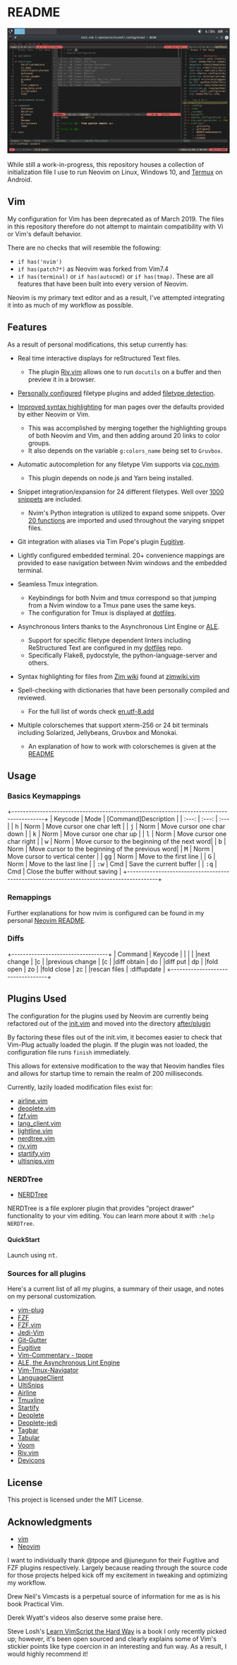 # README

![Screenshot](./images/neodark_statuslines.png)

While still a work-in-progress, this repository houses a collection of
initialization file I use to run Neovim on Linux, Windows 10, and
[Termux](https://www.github.com/termux/termuxapp) on Android.

## Vim

My configuration for Vim has been deprecated as of March 2019. The files in this
repository therefore do not attempt to maintain compatibility with Vi or Vim's
default behavior.

There are no checks that will resemble the following:

- `if has('nvim')`
- `if has(patch7*)` as Neovim was forked from Vim7.4
- `if has(terminal)` or `if has(autocmd)` or `if has(tmap)`. These are all
features that have been built into every version of Neovim.

Neovim is my primary text editor and as a result, I've attempted integrating it
into as much of my workflow as possible.


## Features

As a result of personal modifications, this setup currently has:

- Real time interactive displays for reStructured Text files.
  - The plugin [Riv.vim](https://www.github.com/gu-fan/riv.vim) allows one to
  run `docutils` on a buffer and then preview it in a browser.

- [Personally configured](./.config/nvim/after/ftplugin/) filetype plugins and
added [filetype detection](./.config/nvim/ftdetect).

- [Improved syntax highlighting](./.config/nvim/syntax/man.vim) for man pages over the defaults provided by either Neovim or Vim.
  - This was accomplished by merging together the highlighting groups of
  both Neovim and Vim, and then adding around 20 links to color groups.
  - It also depends on the variable `g:colors_name` being set to `Gruvbox`.

- Automatic autocompletion for any filetype Vim supports via
[coc.nvim](https://www.github.com/neoclide/coc.nvim).
  - This plugin depends on node.js and Yarn being installed.

- Snippet integration/expansion for 24 different filetypes. Well over [1000
  snippets](./.config/nvim/UltiSnips) are included.
  - Nvim's Python integration is utilized to expand some snippets. Over [20 functions](./.config/nvim/pythonx/snippets_helper.py) are imported and used throughout the varying snippet files.

- Git integration with aliases via Tim Pope's plugin
[Fugitive](https://www.github.com/tpope/vim-fugitive).

- Lightly configured embedded terminal. 20+ convenience mappings are provided to
ease navigation between Nvim windows and the embedded terminal.

- Seamless Tmux integration.
  - Keybindings for both Nvim and tmux correspond so that jumping from a Nvim window to a Tmux pane uses the same keys.
  - The configuration for Tmux is displayed at [dotfiles](https://www.github.com/farisachugthai/dotfiles).

- Asynchronous linters thanks to the Asynchronous Lint Engine or
[ALE](https://www.github.com/w0rp/ale).
  - Support for specific filetype dependent linters including ReStructured Text
  are configured in my
  [dotfiles](https://www.github.com/farisachugthai/dotfiles) repo.
  - Specifically Flake8, pydocstyle, the python-language-server and others.


- Syntax highlighting for files from [Zim
wiki](https://github.com/jaap-karssenberg/zim-desktop-wiki) found at
[zimwiki.vim](./.config/nvim/syntax/zimwiki.vim)

- Spell-checking with dictionaries that have been personally compiled and reviewed.
  - For the full list of words check
  [en.utf-8.add](./.config/nvim/spell/en.utf-8.add)

- Multiple colorschemes that support xterm-256 or 24 bit terminals including
Solarized, Jellybeans, Gruvbox and Monokai.
  - An explanation of how to work with colorschemes is given at the
  [README](./.config/nvim/colors/README.rst)

## Usage

### Basics Keymappings

+-----------------------------------------------------------------------------------------+
| Keycode                       | Mode     | [Command]Description                         |
| :---:                         | :---:    | :---                                         |
| <kbd>h</kbd>                  | Norm     | Move cursor one char left                    |
| <kbd>j</kbd>                  | Norm     | Move cursor one char down                    |
| <kbd>k</kbd>                  | Norm     | Move cursor one char up                      |
| <kbd>l</kbd>                  | Norm     | Move cursor one char right                   |
| <kbd>w</kbd>                  | Norm     | Move cursor to the beginning of the next word|
| <kbd>b</kbd>                  | Norm     | Move cursor to the beginning of the previous word|
| <kbd>M</kbd>                  | Norm     | Move cursor to vertical center               |
| <kbd>gg</kbd>                 | Norm     | Move to the first line                       |
| <kbd>G</kbd>                  | Norm     | Move to the last line                        |
| <kbd>:</kbd><kbd>w</kbd>      | Cmd      | Save the current buffer                      |
| <kbd>:</kbd><kbd>q</kbd>      | Cmd      | Close the buffer without saving              |
+-----------------------------------------------------------------------------------------+

### Remappings

Further explanations for how nvim is configured can be found in my personal
[Neovim README](./.config/nvim/README.rst).

### Diffs

+----------------------------------+
| Command            | Keycode     |
|                    |             |
|next change         |          ]c |
|previous change     |         \[c |
|diff obtain         |          do |
|diff put            |          dp |
|fold open           |          zo |
|fold close          |          zc |
|rescan files        | :diffupdate |
+----------------------------------+


## Plugins Used

The configuration for the plugins used by Neovim are currently being refactored
out of the [init.vim](./.config/nvim/init.vim) and moved into the directory
[after/plugin](./.config/nvim/after/plugin)

By factoring these files out of the init.vim, it becomes easier to check that
Vim-Plug actually loaded the plugin. If the plugin was not loaded, the
configuration file runs `finish` immediately.

This allows for extensive modification to the way that Neovim handles files and
allows for startup time to remain the realm of 200 milliseconds.


Currently, lazily loaded modification files exist for:

- [airline.vim](./.config/nvim/after/plugin/airline.vim)
- [deoplete.vim](./.config/nvim/after/plugin/deoplete.vim)
- [fzf.vim](./.config/nvim/after/plugin/fzf.vim)
- [lang_client.vim](./.config/nvim/after/plugin/lang_client.vim)
- [lightline.vim](./.config/nvim/after/plugin/lightline.vim)
- [nerdtree.vim](./.config/nvim/after/plugin/nerdtree.vim)
- [riv.vim](./.config/nvim/after/plugin/riv.vim)
- [startify.vim](./.config/nvim/after/plugin/startify.vim)
- [ultisnips.vim](./.config/nvim/after/plugin/ultisnips.vim)

### NERDTree

- [NERDTree](https://www.github.com/scrooloose/nerdTree)

NERDTree is a file explorer plugin that provides "project drawer"
functionality to your vim editing.  You can learn more about it with
`:help NERDTree`.

#### QuickStart

Launch using <kbd><Leader>nt</kbd>.


### Sources for all plugins

Here's a current list of all my plugins, a summary of their usage, and notes
on my personal customization.

- [vim-plug](https://www.github.com/junegunn/vim-plug)
- [FZF](https://www.github.com/junegunn/fzf)
- [FZF.vim](https://www.github.com/junegunn/fzf.vim)
- [Jedi-Vim](https://www.github.com/davidhalter/jedi-vim)
- [Git-Gutter](https://www.github.com/airblade/vim-gitgutter)
- [Fugitive](https://www.github.com/tpope/vim-fugitive)
- [Vim-Commentary - tpope](https://www.github.com/tpope/vim-commentary)
- [ALE, the Asynchronous Lint Engine](https://www.github.com/w0rp/ale)
- [Vim-Tmux-Navigator](https://www.github.com/christoomey/vim-tmux-navigator)
- [LanguageClient](https://www.github.com/autozimu/LanguageClient-neovim)
- [UltiSnips](https://www.github.com/SirVer/ultisnips)
- [Airline](https://www.github.com/vim-airline/vim-airline)
- [Tmuxline](https://www.github.com/edkolev/tmuxline.vim)
- [Startify](https://www.github.com/mhinz/vim-startify)
- [Deoplete](https://www.github.com/Shougo/deoplete.nvim)
- [Deoplete-jedi](https://www.github.com/zchee/deoplete-jedi)
- [Tagbar](https://www.github.com/majutsushi/tagbar)
- [Tabular](https://www.github.com/godlygeek/tabular)
- [Voom](https://www.github.com/vim-voom/voom)
- [Riv.vim](https://www.github.com/gu-fan/riv.vim)
- [Devicons](https://www.github.com/ryanoasis/vim-devicons)

## License

This project is licensed under the MIT License.

## Acknowledgments

- [vim](https://www.github.com/vim/vim)
- [Neovim](https://www.github.com/neovim/neovim)

I want to individually thank @tpope and @junegunn for their Fugitive and FZF
plugins respectively. Largely because reading through the source code for
those projects helped kick off my excitement in
tweaking and optimizing my workflow.

Drew Neil's Vimcasts is a perpetual source of information for me as is his
book Practical Vim.

Derek Wyatt's videos also deserve some praise here.

Steve Losh's [Learn VimScript the Hard Way](https://github.com/sjl/learnvimscriptthehardway)
is a book I only recently picked up; however, it's been open sourced and
clearly
explains some of Vim's stickier points like type coercion in an interesting
and fun way. As a result, I would highly recommend it!
